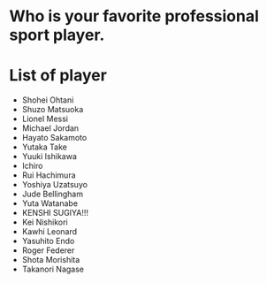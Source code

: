 # Who is your favorite professional sport player.

# List of player
- Shohei Ohtani
- Shuzo Matsuoka
- Lionel Messi
- Michael Jordan
- Hayato Sakamoto
- Yutaka Take
- Yuuki Ishikawa
- Ichiro
- Rui Hachimura
- Yoshiya Uzatsuyo
- Jude Bellingham
- Yuta Watanabe
- KENSHI SUGIYA!!!
- Kei Nishikori
- Kawhi Leonard
- Yasuhito Endo
- Roger Federer
- Shota Morishita
- Takanori Nagase
